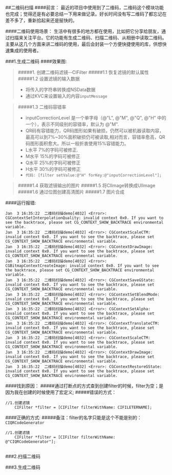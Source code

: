##二维码扫描
####前言：
最近的项目中使用到了二维码，二维码这个模块功能也完成；觉得还是有必要总结一下用来做记录。好长时间没有写二维码了都忘记在差不多了，重新拾起来还是挻快的。

####二维码使用场景：
生活中有很多的地方都在使用，比如把它分享给朋友，通过扫描来关注平台。它的功能有生成二维码、扫描二维码、从相册中读取二维码。主要从这几个方面来讲二维码的使用，最后会封装一个方便快捷使用的库，供想快速集成的使用者。

###1.生成二维码
####效果图:

> #####1. 创建二维码滤镜--CIFilter
> #####1.1 恢复滤镜的默认属性
> #####1.2 设置滤镜的输入数据
> - 将传入的字符串转换成NSData数据
> - 通过KVC来设置输入的内容`inputMessage`

> #####1.3 二维码容错率
> - inputCorrectionLevel 是一个单字母（@"L", @"M", @"Q", @"H" 中的一个），表示不同级别的容错率，默认为 @"M".
 > - QR码有容错能力，QR码图形如果有破损，仍然可以被机器读取内容，最高可以到7%~30%面积破损仍可被读取,相对而言，容错率愈高，QR码图形面积愈大。所以一般折衷使用15%容错能力。
> - L水平 7%的字码可被修正.
> - M水平 15%的字码可被修正
> - Q水平 25%的字码可被修正
> - H水平 30%的字码可被修正
> - ``代码: [filter setValue:@"H" forKey:@"inputCorrectionLevel"];``

> #####1.4 获取滤镜输出的图片
> #####1.5 将CIImage转换成UIImage
> #####1.6 通过位图创建高清图片
> #####1.7 图片合成

####运行报错:

```
Jan  3 16:35:22  二维码扫描demo[4032] <Error>: CGContextSetInterpolationQuality: invalid context 0x0. If you want to see the backtrace, please set CG_CONTEXT_SHOW_BACKTRACE environmental variable.
Jan  3 16:35:22  二维码扫描demo[4032] <Error>: CGContextScaleCTM: invalid context 0x0. If you want to see the backtrace, please set CG_CONTEXT_SHOW_BACKTRACE environmental variable.
Jan  3 16:35:22  二维码扫描demo[4032] <Error>: CGContextDrawImage: invalid context 0x0. If you want to see the backtrace, please set CG_CONTEXT_SHOW_BACKTRACE environmental variable.
Jan  3 16:35:22  二维码扫描demo[4032] <Error>: CGBitmapContextCreateImage: invalid context 0x0. If you want to see the backtrace, please set CG_CONTEXT_SHOW_BACKTRACE environmental variable.
Jan  3 16:35:22  二维码扫描demo[4032] <Error>: CGContextSaveGState: invalid context 0x0. If you want to see the backtrace, please set CG_CONTEXT_SHOW_BACKTRACE environmental variable.
Jan  3 16:35:22  二维码扫描demo[4032] <Error>: CGContextSetBlendMode: invalid context 0x0. If you want to see the backtrace, please set CG_CONTEXT_SHOW_BACKTRACE environmental variable.
Jan  3 16:35:22  二维码扫描demo[4032] <Error>: CGContextSetAlpha: invalid context 0x0. If you want to see the backtrace, please set CG_CONTEXT_SHOW_BACKTRACE environmental variable.
Jan  3 16:35:22  二维码扫描demo[4032] <Error>: CGContextTranslateCTM: invalid context 0x0. If you want to see the backtrace, please set CG_CONTEXT_SHOW_BACKTRACE environmental variable.
Jan  3 16:35:22  二维码扫描demo[4032] <Error>: CGContextScaleCTM: invalid context 0x0. If you want to see the backtrace, please set CG_CONTEXT_SHOW_BACKTRACE environmental variable.
Jan  3 16:35:22  二维码扫描demo[4032] <Error>: CGContextDrawImage: invalid context 0x0. If you want to see the backtrace, please set CG_CONTEXT_SHOW_BACKTRACE environmental variable.
Jan  3 16:35:22  二维码扫描demo[4032] <Error>: CGContextRestoreGState: invalid context 0x0. If you want to see the backtrace, please set CG_CONTEXT_SHOW_BACKTRACE environmental variable.

```
####找到原因：
#####通过打断点的方式查到创建filter的时候，filter为空；是因为我在创建的时候使用了宏定义;
#####错误的方式：
```
//1.创建滤镜
    CIFilter *filter = [CIFilter filterWithName: CIFILETERNAME];
```
####正确的方式:
#####备注：filter的名字只能是这个不能是别的：`CIQRCodeGenerator `
```
//1.创建滤镜
    CIFilter *filter = [CIFilter filterWithName: @"CIQRCodeGenerator"];
    
```
 
###2.扫描二维码


###3.生成二维码
